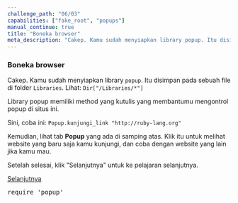 ```yaml
---
challenge_path: "06/03"
capabilities: ["fake_root", "popups"]
manual_continue: true
title: "Boneka browser"
meta_description: "Cakep. Kamu sudah menyiapkan library popup. Itu disimpan pada sebuah file di folder Libraries."
---
```


### Boneka browser

Cakep. Kamu sudah menyiapkan library `popup`. Itu disimpan pada sebuah file di folder `Libraries`. Lihat: `Dir["/Libraries/*"]`

Library popup memiliki method yang kutulis yang membantumu mengontrol popup di situs ini.

Sini, coba ini: `Popup.kunjungi_link "http://ruby-lang.org"`

Kemudian, lihat tab **Popup** yang ada di samping atas. Klik itu untuk melihat website yang baru saja kamu kunjungi, dan coba dengan website yang lain jika kamu mau.

Setelah selesai, klik "Selanjutnya" untuk ke pelajaran selanjutnya.

<div class="cta-with-btn">
	<a href="04.html" class="medium button full-width btn-cta btn-cta-selanjutnya js-challenge-link">Selanjutnya</a>
</div>

<pre id="code-prefill">
require 'popup'
</pre>